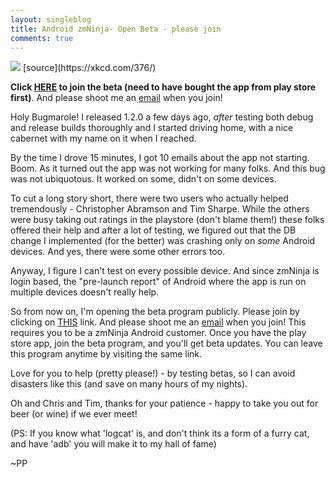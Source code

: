 ```yaml
---
layout: singleblog
title: Android zmNinja- Open Beta - please join
comments: true
---
```

<img class="img-responsive" src = "http://imgs.xkcd.com/comics/bug.png">
[source](https://xkcd.com/376/)

<b>Click <a href="
https://play.google.com/apps/testing/com.pliablepixels.zmninja_pro">HERE</a> to join the beta (need to have bought the app from play store first)</b>. And please shoot me an <a href="mailto:pliablepixels@gmail.com">email</a> when you join!

Holy Bugmarole! I released 1.2.0 a few days ago, _after_ testing both debug and release builds thoroughly and I started driving home, with a nice cabernet with my name on it when I reached.

By the time I drove 15 minutes, I got 10 emails about the app not starting. Boom. As it turned out the app was not working for many folks. And this bug was not ubiquotous. It worked on some, didn't on some devices.

To cut a long story short, there were two users who actually helped tremendously - Christopher Abramson and Tim Sharpe. While the others were busy taking out ratings in the playstore (don't blame them!) these folks offered their help and after a lot of testing, we figured out that the DB change I implemented (for the better) was crashing only on _some_ Android devices. And yes, there were some other errors too.

Anyway, I figure I can't test on every possible device. And since zmNinja is login based, the "pre-launch report" of Android where the app is run on multiple devices doesn't really help.

So from now on, I'm opening the beta program publicly. Please join by clicking on <a href="
https://play.google.com/apps/testing/com.pliablepixels.zmninja_pro">THIS</a> link. And please shoot me an <a href="mailto:pliablepixels@gmail.com">email</a> when you join! This requires you to be a zmNinja Android customer. Once you have the play store app, join the beta program, and you'll get beta updates. You can leave this program anytime by visiting the same link.

Love for you to help (pretty please!) - by testing betas, so I can avoid disasters like this (and save on many hours of my nights). 

Oh and Chris and Tim, thanks for your patience - happy to take you out for beer (or wine) if we ever meet!

(PS: If you know what 'logcat' is, and don't think its a form of a furry cat,  and have 'adb' you will make it to my hall of fame)

~PP
